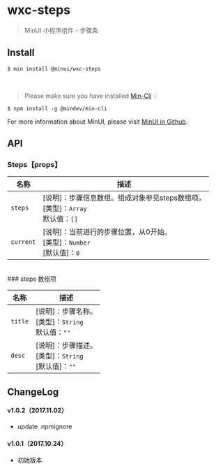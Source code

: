 # wxc-steps

> MinUI 小程序组件 - 步骤条

## Install

``` bash
$ min install @minui/wxc-steps
```

<br/>

> Please make sure you have installed [Min-Cli](https://github.com/meili/min-cli) ☟

```
$ npm install -g @mindev/min-cli
```

For more information about MinUI, please visit [MinUI in Github](https://github.com/meili/minui).

## API

### Steps【props】

| 名称                  | 描述                         |
|----------------------|------------------------------|
|`steps`               | [说明]：步骤信息数组。组成对象参见steps数组项。<br>[类型]：`Array`<br>默认值：`[]` <br>|
|`current`             | [说明]：当前进行的步骤位置，从0开始。<br>[类型]：`Number`<br>[默认值]：`0` <br>   |

<br>
### steps 数组项

| 名称                  | 描述                         |
|----------------------|------------------------------|
|`title`           | [说明]：步骤名称。<br>[类型]：`String`<br>默认值：`""` <br>|
|`desc`            | [说明]：步骤描述。<br>[类型]：`String`<br>[默认值]：`""` <br>   |

##  ChangeLog

#### v1.0.2（2017.11.02）

- update .npmignore

#### v1.0.1（2017.10.24）

- 初始版本
